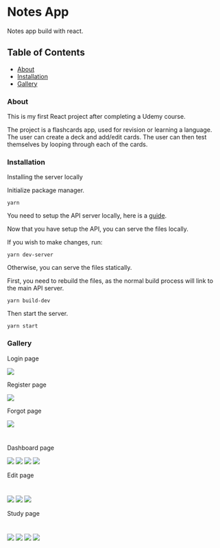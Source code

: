 # Notes App
Notes app build with react.

## Table of Contents
* [About](#About)
* [Installation](#Installation)
* [Gallery](#Gallery)

### About 
This is my first React project after completing a Udemy course. 

The project is a flashcards app, used for revision or learning a language. 
The user can create a deck and add/edit cards. The user can then test themselves by looping through each of the cards.

### Installation
Installing the server locally

Initialize package manager.
```
yarn
```

You need to setup the API server locally, here is a [guide](https://github.com/CallumM1999/react-api#installation).

Now that you have setup the API, you can serve the files locally. 

If you wish to make changes, run:
```
yarn dev-server
```
Otherwise, you can serve the files statically.

First, you need to rebuild the files, as the normal build process will link to the main API server.
```
yarn build-dev
```
Then start the server.
```
yarn start
```
### Gallery



Login page

<img src="https://raw.githubusercontent.com/CallumM1999/react-notes/master/readme_assets/login.png"/>

Register page

<img src="https://raw.githubusercontent.com/CallumM1999/react-notes/master/readme_assets/register.png"/>

Forgot page

<img src="https://raw.githubusercontent.com/CallumM1999/react-notes/master/readme_assets/forgot.png"/>

#

Dashboard page

<img src="https://raw.githubusercontent.com/CallumM1999/react-notes/master/readme_assets/dashboard.png"/>


<img src="https://raw.githubusercontent.com/CallumM1999/react-notes/master/readme_assets/dashboard_add.png"/>


<img src="https://raw.githubusercontent.com/CallumM1999/react-notes/master/readme_assets/dashboard_delete.png"/>


<img src="https://raw.githubusercontent.com/CallumM1999/react-notes/master/readme_assets/dashboard_rename.png"/>

Edit page

#

<img src="https://raw.githubusercontent.com/CallumM1999/react-notes/master/readme_assets/edit.png"/>


<img src="https://raw.githubusercontent.com/CallumM1999/react-notes/master/readme_assets/edit_add.png"/>


<img src="https://raw.githubusercontent.com/CallumM1999/react-notes/master/readme_assets/edit_delete.png"/>

Study page

#

<img src="https://raw.githubusercontent.com/CallumM1999/react-notes/master/readme_assets/study.png"/>


<img src="https://raw.githubusercontent.com/CallumM1999/react-notes/master/readme_assets/study_2.png"/>


<img src="https://raw.githubusercontent.com/CallumM1999/react-notes/master/readme_assets/study_4.png"/>


<img src="https://raw.githubusercontent.com/CallumM1999/react-notes/master/readme_assets/study_results.png"/>
